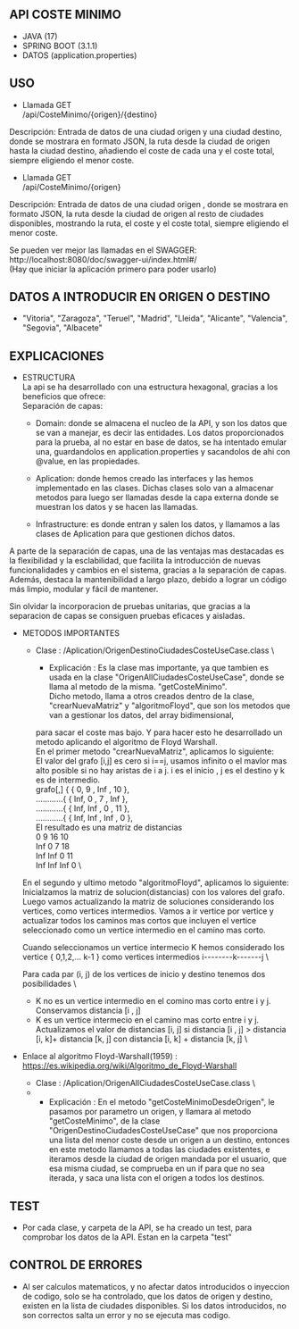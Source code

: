 ## API COSTE MINIMO
* JAVA (17)
* SPRING BOOT (3.1.1)
* DATOS (application.properties)

## USO
* Llamada GET \
  /api/CosteMinimo/{origen}/{destino} 

Descripción: Entrada de datos de una ciudad origen y una ciudad destino, donde se mostrara en formato JSON, la ruta
desde la ciudad de origen hasta la ciudad destino, añadiendo el coste de cada una y el coste total, siempre eligiendo
el menor coste.



* Llamada GET \
  /api/CosteMinimo/{origen} 

Descripción: Entrada de datos de una ciudad origen , donde se mostrara en formato JSON, la ruta desde la ciudad de origen 
al resto de ciudades disponibles, mostrando la ruta, el coste y el coste total, siempre eligiendo el menor coste.

Se pueden ver mejor las llamadas en el SWAGGER: http://localhost:8080/doc/swagger-ui/index.html#/ \
(Hay que iniciar la aplicación primero para poder usarlo)

## DATOS A INTRODUCIR EN ORIGEN O DESTINO
  * "Vitoria", "Zaragoza", "Teruel", "Madrid", "Lleida", "Alicante", "Valencia", "Segovia", "Albacete"

## EXPLICACIONES

* ESTRUCTURA\
La api se ha desarrollado con una estructura hexagonal, gracias a los beneficios que ofrece:\
Separación de capas:
  * Domain: donde se almacena el nucleo de la API, y son los datos que se van a manejar, es decir las entidades. Los datos 
  proporcionados para la prueba, al no estar en base de datos, se ha intentado emular una, guardandolos en application.properties
  y sacandolos de ahi con @value, en las propiedades.
  
  * Aplication: donde hemos creado las interfaces y las hemos implementado en las clases. Dichas clases solo van a almacenar metodos 
  para luego ser llamadas desde la capa externa donde se muestran los datos y se hacen las llamadas.

  * Infrastructure: es donde entran y salen los datos, y llamamos a las clases de Aplication para que gestionen dichos datos.

A parte de la separación de capas, una de las ventajas mas destacadas es la flexibilidad y la esclabilidad, que facilita 
la introducción de nuevas funcionalidades y cambios en el sistema, gracias a la separación de capas. Además, destaca la
mantenibilidad a largo plazo, debido a lograr un código más limpio, modular y fácil de mantener.

Sin olvidar la incorporacion de pruebas unitarias, que gracias a la separacion de capas se consiguen pruebas eficaces y aisladas.


* METODOS IMPORTANTES
  * Clase : /Aplication/OrigenDestinoCiudadesCosteUseCase.class \
    * Explicación : Es la clase mas importante, ya que tambien es usada en la clase "OrigenAllCiudadesCosteUseCase", donde se llama al metodo de la misma.
    "getCosteMinimo". \
    Dicho metodo, llama a otros creados dentro de la clase, "crearNuevaMatriz" y "algoritmoFloyd", que son los metodos que van a gestionar los datos, del array bidimensional,
    
    para sacar el coste mas bajo. Y para hacer esto he desarrollado un metodo aplicando el algoritmo de Floyd Warshall. \
    En el primer metodo "crearNuevaMatriz", aplicamos lo siguiente: \
    El valor del grafo [i,j] es cero si i==j, usamos infinito o el mavlor mas alto posible si no hay aristas de i a j. i es el inicio , j es el destino y k es de intermedio. \
    grafo[,] { { 0, 9 , Inf , 10  }, \
 ............{ { Inf, 0 , 7 , Inf  }, \
 ............{ { Inf, Inf , 0 , 11  }, \
 ............{ { Inf, Inf , Inf , 0  }, \
    El resultado es una matriz de distancias \
    0     9     16    10 \
    Inf   0     7     18 \
    Inf   Inf   0     11 \
    Inf   Inf   Inf   0 \
  
   En el segundo y ultimo metodo "algoritmoFloyd", aplicamos lo siguiente: \
    Inicialzamos la matriz de solucion(distancias) con los valores del grafo. Luego vamos actualizando la matriz de soluciones considerando los vertices, como vertices intermedios.
    Vamos a ir vertice por vertice y actualizar todos los caminos mas cortos que incluyen el vertice seleccionado como un vertice intermedio en el camino mas corto.

    Cuando seleccionamos un vertice intermecio K hemos considerado los vertice { 0,1,2,... k-1 } como vertices intermedios  i--------k-------j  \
   
    Para cada par (i, j) de los vertices de inicio y destino tenemos dos posibilidades \
    * K no es un vertice intermedio en el comino mas corto entre i y j. Conservamos distancia [i , j]
    * K es un vertice intermecio en el camino mas corto entre i y j. Actualizamos el valor de distancias [i, j] si distancia [i , j] > distancia [i, k]+ distancia [k, j]
    con distancia [i, k] + distancia [k, j] \
    

* Enlace al algoritmo Floyd-Warshall(1959) : https://es.wikipedia.org/wiki/Algoritmo_de_Floyd-Warshall


  * Clase : /Aplication/OrigenAllCiudadesCosteUseCase.class \
  * * Explicación : En el metodo "getCosteMinimoDesdeOrigen", le pasamos por parametro un origen, y llamara al metodo "getCosteMinimo", de la clase "OrigenDestinoCiudadesCosteUseCase"
  que nos proporciona una lista del menor coste desde un origen a un destino, entonces en este metodo llamamos a todas las ciudades existentes, e iteramos desde la ciudad de origen 
  mandada por el usuario, que esa misma ciudad, se comprueba en un if para que no sea iterada, y saca una lista con el origen a todos los destinos.

## TEST

  * Por cada clase, y carpeta de la API, se ha creado un test, para comprobar los datos de la API. Estan en la carpeta "test"

## CONTROL DE ERRORES

 * Al ser calculos matematicos, y no afectar datos introducidos o inyeccion de codigo, solo se ha controlado, que los datos de origen y destino, existen en la lista de
ciudades disponibles. Si los datos introducidos, no son correctos salta un error y no se ejecuta mas codigo.




  
    
